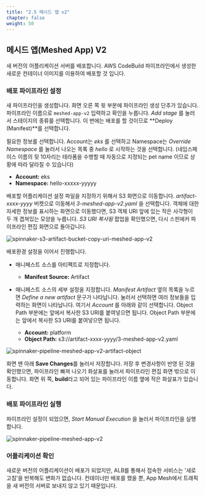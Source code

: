 ```yaml
---
title: "2.5 메시드 앱 v2"
chapter: false
weight: 50
---
```


## 메시드 앱(Meshed App) V2

새 버전의 어플리케이션 서버를 배포합니다. AWS CodeBuild 파이프라인에서 생성한 새로운 컨테이너 이미지를 이용하여 배포할 것 입니다.

### 배포 파이프라인 설정

새 파이프라인을 생성합니다. 화면 오른 쪽 윗 부분에 파이프라인 생성 단추가 있습니다. 파이프라인 이름으로 `meshed-app-v2` 입력하고 확인을 누릅니다. *Add stage* 를 눌러서 스테이지의 종류를 선택합니다. 이 번에는 배포를 할 것이므로 **Deploy (Manifest)**를 선택합니다.

필요한 정보를 선택합니다. Account는 *eks* 를 선택하고 Namespace는 *Override Namespace* 를 눌러서 나오는 목록 중 *hello* 로 시작하는 것을 선택합니다. (네임스페이스 이름의 뒷 10자리는 테라폼을 수행할 때 자동으로 지정되는 pet name 이므로 상황에 따라 달라질 수 있습니다)

 - **Account:** eks
 - **Namespace:** hello-xxxxx-yyyyy

배포할 어플리케이션 설정 파일을 지정하기 위해서 S3 화면으로 이동합니다. *artifact-xxxx-yyyy* 버켓으로 이동해서 *3-meshed-app-v2.yaml* 을 선택합니다. 객체에 대한 자세한 정보를 표시하는 화면으로 이동했다면, S3 객체 URI 앞에 있는 작은 사각형이 두 개 겹쳐있는 모양을 누릅니다. *S3 URI 복사됨* 팝업을 확인했으면, 다시 스핀에커 파이프라인 편집 화면으로 돌아갑니다.

![spinnaker-s3-artifact-bucket-copy-uri-meshed-app-v2](/images/spinnaker/s3-artifact-bucket-copy-uri-meshed-app-v2.png)

배포환경 설정을 이어서 진행합니다.

 + 매니페스트 소스를 아티팩트로 지정합니다.
   - **Manifest Source:** Artifact

 + 매니페스트 소스의 세부 설정을 지정합니다. *Manifest Artifact* 옆의 목록을 누르면 *Define a new artifact* 문구가 나타납니다. 눌러서 선택하면 여러 정보들을 입력하는 화면이 나타납니다. 여기서 *Account* 를 아래와 같이 선택합니다. Object Path 부분에는 앞에서 복사한 S3 URI를 붙여넣으면 됩니다. Object Path 부분에는 앞에서 복사한 S3 URI를 붙여넣으면 됩니다.
   - **Account:** platform
   - **Object Path:** s3://artifact-xxxx-yyyy/3-meshed-app-v2.yaml

![spinnaker-pipeline-meshed-app-v2-artifact-object](/images/spinnaker/pipeline-meshed-app-v2-artifact-object.png)

화면 맨 아래 **Save Changes**를 눌러서 저장합니다.
저장 후 변경사항이 반영 된 것을 확인했으면, 파이프라인 빠져 나오기 화살표를 눌러서 파이프라인 편집 화면 밖으로 이동합니다. 화면 위 쪽, **build**라고 되어 있는 파이프라인 이름 옆에 작은 화살표가 있습니다.

### 배포 파이프라인 실행

파이프라인 설정이 되었으면, *Start Manual Execution* 을 눌러서 파이프라인을 실행합니다.

![spinnaker-pipeline-meshed-app-v2](/images/spinnaker/pipeline-meshed-app-v2.png)

### 어플리케이션 확인

새로운 버전의 어플리케이션이 배포가 되었지만, ALB를 통해서 접속한 서비스는 '새로고침'을 반복해도 변화가 없습니다. 컨테이너만 배포를 했을 뿐, App Mesh에서 트래픽을 새 버전의 서버로 보내지 않고 있기 때문입니다.

